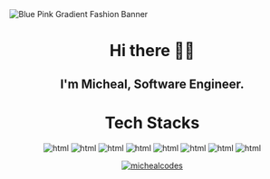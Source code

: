 <!--
<p align="center"><img alt="Coding" width="400" src="https://cdn.dribbble.com/users/1162077/screenshots/3848914/programmer.gif"></p>
<img src="https://github.com/MichealCodez/MichealCodez/assets/86353318/d5fe0660-012c-4a07-9e72-28646a4e1429" alt="Blue Pink Gradient Fashion Banner"/>
-->
<img src="https://github.com/MichealCodez/MichealCodez/assets/86353318/edd1c1d9-93c2-46f9-b234-e40edb9bd336" alt="Blue Pink Gradient Fashion Banner"/>

<h1 align="center">Hi there 👋🏾</h1>

<h2 align="center">I'm Micheal, Software Engineer.

<h1 align="center">Tech Stacks</h1>
<p align="center">
<img src="https://img.shields.io/badge/python-3670A0?style=for-the-badge&logo=python&logoColor=ffdd54" alt="html"/><span>  </span><img src="https://img.shields.io/badge/django-%23092E20.svg?style=for-the-badge&logo=django&logoColor=white" alt="html"/><span>  </span><img src="https://img.shields.io/badge/DJANGO-REST-ff1709?style=for-the-badge&logo=django&logoColor=white&color=ff1709&labelColor=gray" alt="html"/><span>  </span><img src="https://img.shields.io/badge/flask-%23000.svg?style=for-the-badge&logo=flask&logoColor=white" alt="html"/><span>  </span> <img src="https://img.shields.io/badge/-selenium-%43B02A?style=for-the-badge&logo=selenium&logoColor=white" alt="html"/><span>  </span><img src="https://img.shields.io/badge/TensorFlow-%23FF6F00.svg?style=for-the-badge&logo=TensorFlow&logoColor=white" alt="html"/>
<span>  </span> <img src="https://img.shields.io/badge/javascript-%23323330.svg?style=for-the-badge&logo=javascript&logoColor=%23F7DF1E" alt="html"/><span>  </span><img src="https://img.shields.io/badge/react-3670A0?style=for-the-badge&logo=react&logoColor=ffdd54" alt="html"/><span>  </span>
</p>
<p align="center"> <a href="https://twitter.com/michealcodes" target="_blank"><img src="https://img.shields.io/twitter/follow/michealcodes?logo=twitter&style=for-the-badge" alt="michealcodes" /></a> </p>
<!--
### 🤙🏾 Connect With Me @ [Biodrop](https://www.biodrop.io/MichealCodez)

<a align="center" href="https://www.buymeacoffee.com/michealcodes" target="blank"> <img src="https://cdn.buymeacoffee.com/buttons/v2/default-yellow.png" height="50" width="210" alt="michealcodes" />
</a>
<br></br>
<img align="left" src="https://komarev.com/ghpvc/?username=michealcodez&label=Profile%20views&color=0e75b6&style=flat" alt="michealcodez" />
-->
